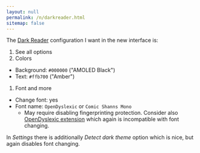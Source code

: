 ```yaml
---
layout: null
permalink: /n/darkreader.html
sitemap: false
---
```


The [Dark Reader](https://github.com/darkreader/darkreader) configuration I
want in the new interface is:

1. See all options
1. Colors

- Background: `#000000` ("AMOLED Black")
- Text: `#ffb700` ("Amber")

1. Font and more

- Change font: yes
- Font name: `OpenDyslexic` or `Comic Shanns Mono`
  - May require disabling fingerprinting protection. Consider also
    [OpenDyslexic extension](https://github.com/OpenDyslexic/extension)
    which again is incompatible with font changing.

In _Settings_ there is additionally _Detect dark theme_ option which is nice,
but again disables font changing.
